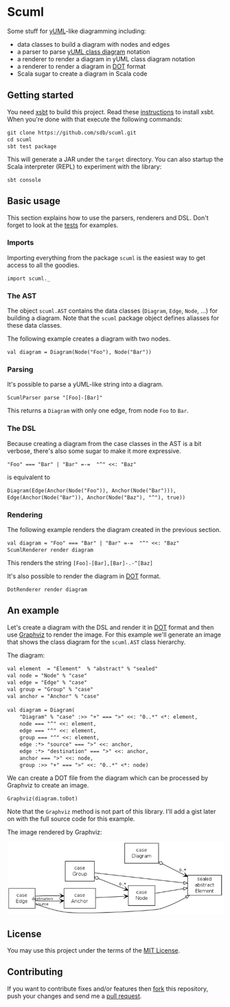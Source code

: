 # Scuml

Some stuff for [yUML](http://yuml.me)-like diagramming including:

* data classes to build a diagram with nodes and edges
* a parser to parse [yUML class diagram](http://yuml.me/diagram/scruffy/class/samples) notation
* a renderer to render a diagram in yUML class diagram notation
* a renderer to render a diagram in [DOT][dot] format
* Scala sugar to create a diagram in Scala code

## Getting started

You need [xsbt](https://github.com/harrah/xsbt) to build this project. Read these [instructions](https://github.com/harrah/xsbt/wiki/Setup) to install xsbt. When you're done with that execute the following commands:

	git clone https://github.com/sdb/scuml.git
    cd scuml
    sbt test package
    
This will generate a JAR under the `target` directory. You can also startup the Scala interpreter (REPL) to experiment with the library:

    sbt console

## Basic usage

This section explains how to use the parsers, renderers and DSL. Don't forget to look at the [tests](https://github.com/sdb/scuml/tree/master/src/test/scala/scuml) for examples.

### Imports

Importing everything from the package `scuml` is the easiest way to get access to all the goodies.

    import scuml._

### The AST

The object `scuml.AST` contains the data classes (`Diagram`, `Edge`, `Node`, ...) for building a diagram. Note that the `scuml` package object defines aliasses for these data classes.

The following example creates a diagram with two nodes.

    val diagram = Diagram(Node("Foo"), Node("Bar"))

### Parsing

It's possible to parse a yUML-like string into a diagram.

    ScumlParser parse "[Foo]-[Bar]"

This returns a `Diagram` with only one edge, from node `Foo` to `Bar`.

### The DSL

Because creating a diagram from the case classes in the AST is a bit verbose, there's also some sugar to make it more expressive.

    "Foo" === "Bar" | "Bar" =-=  "^" <<: "Baz"

is equivalent to

    Diagram(Edge(Anchor(Node("Foo")), Anchor(Node("Bar"))), Edge(Anchor(Node("Bar")), Anchor(Node("Baz"), "^"), true))

### Rendering

The following example renders the diagram created in the previous section.

    val diagram = "Foo" === "Bar" | "Bar" =-=  "^" <<: "Baz"
    ScumlRenderer render diagram

This renders the string `[Foo]-[Bar],[Bar]-.-^[Baz]`

It's also possible to render the diagram in [DOT][dot] format.

    DotRenderer render diagram

## An example

Let's create a diagram with the DSL and render it in [DOT][dot] format and then use [Graphviz][gv] to render the image. For this example we'll generate an image that shows the class diagram for the `scuml.AST` class hierarchy.

The diagram:

    val element  = "Element"  % "abstract" % "sealed"
    val node = "Node" % "case"
    val edge = "Edge" % "case"
    val group = "Group" % "case"
    val anchor = "Anchor" % "case"
    
    val diagram = Diagram(
    	"Diagram" % "case" :>> "+" === ">" <<: "0..*" <*: element,
    	node === "^" <<: element,
    	edge === "^" <<: element,
    	group === "^" <<: element,
    	edge :*> "source" === ">" <<: anchor,
    	edge :*> "destination" === ">" <<: anchor,
    	anchor === ">" <<: node,
    	group :>> "+" === ">" <<: "0..*" <*: node)
    	
We can create a DOT file from the diagram which can be processed by Graphviz to create an image.

    Graphviz(diagram.toDot)

Note that the `Graphviz` method is not part of this library. I'll add a gist later on with the full source code for this example.
    
The image rendered by Graphviz:

![Diagram 1](https://github.com/sdb/scuml/raw/master/doc/images/diagram1.png)

## License

You may use this project under the terms of the [MIT License](http://www.opensource.org/licenses/mit-license.php).

## Contributing

If you want to contribute fixes and/or features then [fork](http://help.github.com/fork-a-repo/) this repository, push your changes and send me a [pull request](http://help.github.com/send-pull-requests/).

[dot]: http://www.graphviz.org/doc/info/lang.html
[gv]: http://www.graphviz.org/